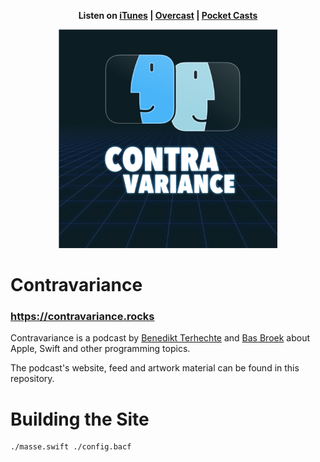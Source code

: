 <p align="center">
  <strong>Listen on <a href="https://itunes.apple.com/us/podcast/contravariance-a-swift-podcast/id1423771323">iTunes</a> | <a href="https://overcast.fm/itunes1423771323/contravariance-a-swift-podcast">Overcast</a> | <a href="https://pca.st/QjR1">Pocket Casts</a></strong>
</p>
<p align="center">
  <img src="material/logo_big.jpg" alt="Contravariance Podcast logo" width="350">
</p>

# Contravariance
### https://contravariance.rocks

Contravariance is a podcast by [Benedikt Terhechte](https://twitter.com/terhechte) and [Bas Broek](https://twitter.com/BasThomas) about Apple, Swift and other programming topics.

The podcast's website, feed and artwork material can be found in this repository.

# Building the Site

```
./masse.swift ./config.bacf
```
